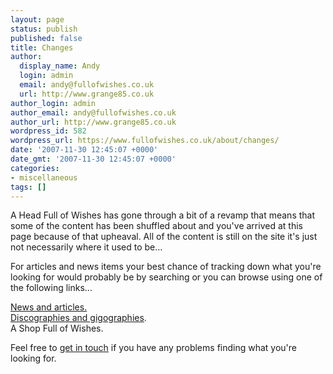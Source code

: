 ```yaml
---
layout: page
status: publish
published: false
title: Changes
author:
  display_name: Andy
  login: admin
  email: andy@fullofwishes.co.uk
  url: http://www.grange85.co.uk
author_login: admin
author_email: andy@fullofwishes.co.uk
author_url: http://www.grange85.co.uk
wordpress_id: 582
wordpress_url: https://www.fullofwishes.co.uk/about/changes/
date: '2007-11-30 12:45:07 +0000'
date_gmt: '2007-11-30 12:45:07 +0000'
categories:
- miscellaneous
tags: []
---
```

<p>A Head Full of Wishes has gone through a bit of a revamp that means that some of the content has been shuffled about and you've arrived at this page because of that upheaval. All of the content is still on the site it's just not necessarily where it used to be...</p>
<p>For articles and news items your best chance of tracking down what you're looking for would probably be by searching or you can browse using one of the following links...</p>
<p><a href="/">News and articles.</a><br />
<a href="/database/">Discographies and gigographies</a>.<br />
A Shop Full of Wishes.</p>
<p>Feel free to <a href="mailto:andy@grange85.co.uk">get in touch</a> if you have any problems finding what you're looking for.</p>
